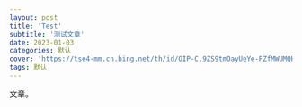 ```yaml
---
layout: post
title: 'Test'
subtitle: '测试文章'
date: 2023-01-03
categories: 默认
cover: 'https://tse4-mm.cn.bing.net/th/id/OIP-C.9ZS9tmOayUeYe-PZfMWUMQHaE8?w=285&h=190&c=7&r=0&o=5&pid=1.7'
tags: 默认
---
```


文章。
